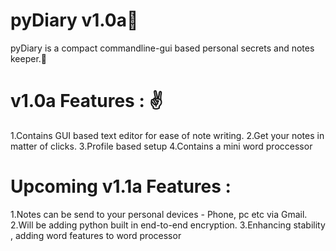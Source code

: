 # pyDiary v1.0a👾

pyDiary is a compact commandline-gui based personal secrets and notes keeper.💂

# v1.0a Features : ✌️ 
1.Contains GUI based text editor for ease of note writing.
2.Get your notes in matter of clicks.
3.Profile based setup
4.Contains a mini word proccessor

# Upcoming v1.1a Features :
1.Notes can be send to your personal devices - Phone, pc etc via Gmail.
2.Will be adding python built in end-to-end encryption.
3.Enhancing stability , adding word features to word processor
